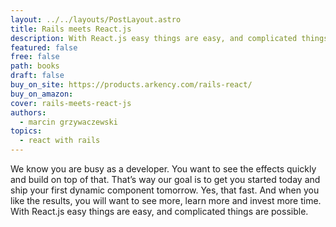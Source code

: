 ```yaml
---
layout: ../../layouts/PostLayout.astro
title: Rails meets React.js
description: With React.js easy things are easy, and complicated things are possible.
featured: false
free: false
path: books
draft: false
buy_on_site: https://products.arkency.com/rails-react/
buy_on_amazon:
cover: rails-meets-react-js
authors:
  - marcin grzywaczewski
topics:
  - react with rails
---
```


We know you are busy as a developer. You want to see the effects quickly and build on top of that. That’s way our goal is to get you started today and ship your first dynamic component tomorrow. Yes, that fast. And when you like the results, you will want to see more, learn more and invest more time. With React.js easy things are easy, and complicated things are possible.